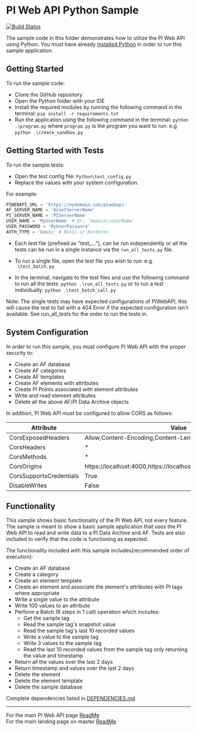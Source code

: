 # PI Web API Python Sample

[![Build Status](https://dev.azure.com/osieng/engineering/_apis/build/status/product-readiness/PI-System/PIWebAPI_Python?branchName=master)](https://dev.azure.com/osieng/engineering/_build/latest?definitionId=963&branchName=master)

The sample code in this folder demonstrates how to utilize the PI Web API using Python. You must have already [installed Python](https://www.python.org/downloads/release/python-373/) in order to run this sample application.

## Getting Started

To run the sample code:

- Clone the GitHub repository
- Open the Python folder with your IDE
- Install the required modules by running the following command in the terminal: `pip install -r requirements.txt`
- Run the application using the following command in the terminal: `python .\program.py` where `program.py` is the program you want to run. e.g `python .\create_sandbox.py`

## Getting Started with Tests

To run the sample tests:

- Open the test config file: `Python\test_config.py`
- Replace the values with your system configuration.

For example:

```python
PIWEBAPI_URL = 'https://mydomain.com/piwebapi'
AF_SERVER_NAME = 'AssetServerName'
PI_SERVER_NAME = 'PIServerName'
USER_NAME = 'MyUserName' # Or, 'domain\\userName'
USER_PASSWORD = 'MyUserPassword'
AUTH_TYPE = 'basic' # Basic or Kerberos
```

- Each test file (prefixed as "test\_..."), can be run independently or all the tests can be run in a single instance via the `run_all_tests.py` file.
- To run a single file, open the test file you wish to run: e.g. `.\test_batch.py`

- In the terminal, navigate to the test files and use the following command to run all the tests: `python .\run_all_tests.py` or to run a test individually: `python .\test_batch_call.py`

Note: The single tests may have expected configurations of PIWebAPI, this will cause the test to fail with a 404 Error if the expected configuration isn't available. See run_all_tests for the order to run the tests in.

## System Configuration

In order to run this sample, you must configure PI Web API with the proper security to:

- Create an AF database
- Create AF categories
- Create AF templates
- Create AF elements with attributes
- Create PI Points associated with element attributes
- Write and read element attributes
- Delete all the above AF/PI Data Archive objects

In addition, PI Web API must be configured to allow CORS as follows:

| Attribute               | Value                                                                | Type    |
| ----------------------- | -------------------------------------------------------------------- | ------- |
| CorsExposedHeaders      | Allow,Content-Encoding,Content-Length,Date,Location                  | String  |
| CorsHeaders             | \*                                                                   | String  |
| CorsMethods             | \*                                                                   | String  |
| CorsOrigins             | https://localhost:4000,https://localhost:9876,https://localhost:8000 | String  |
| CorsSupportsCredentials | True                                                                 | Boolean |
| DisableWrites           | False                                                                | Boolean |

## Functionality

This sample shows basic functionality of the PI Web API, not every feature. The sample is meant to show a basic sample application that uses the PI Web API to read and write data to a PI Data Archive and AF. Tests are also included to verify that the code is functioning as expected.

The functionality included with this sample includes(recommended order of execution):

- Create an AF database
- Create a category
- Create an element template
- Create an element and associate the element's attributes with PI tags where appropriate
- Write a single value to the attribute
- Write 100 values to an attribute
- Perform a Batch (6 steps in 1 call) operation which includes:
  - Get the sample tag
  - Read the sample tag's snapshot value
  - Read the sample tag's last 10 recorded values
  - Write a value to the sample tag
  - Write 3 values to the sample tag
  - Read the last 10 recorded values from the sample tag only returning the value and timestamp
- Return all the values over the last 2 days
- Return timestamp and values over the last 2 days
- Delete the element
- Delete the element template
- Delete the sample database


Complete dependencies listed in [DEPENDENCIES.md](DEPENDENCIES.md)

---

For the main PI Web API page [ReadMe](../)  
For the main landing page on master [ReadMe](https://github.com/osisoft/OSI-Samples)
